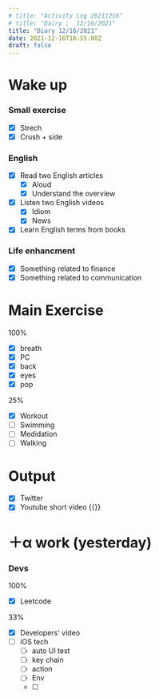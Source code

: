 ```yaml
---
# title: "Activity Log 20211216"
# title: "Dairy ;  12/16/2021"
title: "Diary 12/16/2021"  
date: 2021-12-16T16:55:08Z
draft: false
---
```


# Wake up

### Small exercise

- [x]  Strech
- [x]  Crush + side

### English

- [x]  Read two English articles
    - [x]  Aloud
    - [x]  Understand the overview
- [x]  Listen two English videos
    - [x]  Idiom
    - [x]  News
- [x]  Learn English terms from books

### Life enhancment

- [x]  Something related to finance
- [x]  Something related to communication

# Main Exercise

100%

- [x]  breath
- [x]  PC
- [x]  back
- [x]  eyes
- [x]  pop

25%

- [x]  Workout
- [ ]  Swimming
- [ ]  Medidation
- [ ]  Walking

# Output

- [x]  Twitter
- [x]  Youtube short video {{<youtube uMQMDNNEfVA>}}

# ＋α work (yesterday)

### Devs

100%

- [x]  Leetcode

33%

- [x]  Developers' video
- [ ]  iOS tech
    - [ ]  auto UI test
    - [ ]  key chain
    - [ ]  action
    - [ ]  Env
    - [ ]
